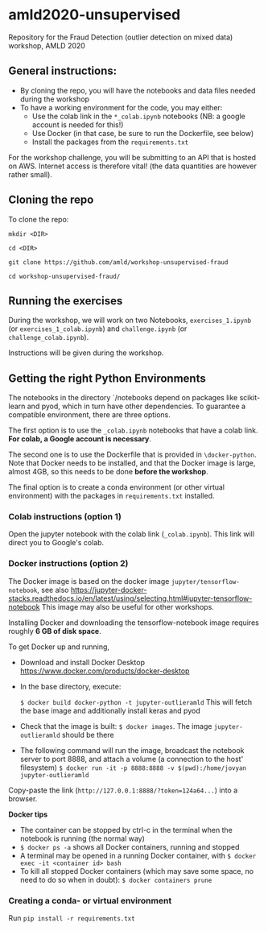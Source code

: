 # amld2020-unsupervised
Repository for the Fraud Detection (outlier detection on mixed data) workshop, AMLD 2020  

## General instructions:

- By cloning the repo, you will have the notebooks and data files needed during the workshop
- To have a working environment for the code, you may either:
    - Use the colab link in the `*_colab.ipynb` notebooks (NB: a google account is needed for this!)
    - Use Docker (in that case, be sure to run the Dockerfile, see below)
    - Install the packages from the `requirements.txt`

For the workshop challenge, you will be submitting to an API that is hosted on AWS. Internet access is therefore vital! (the data quantities are however rather small).


## Cloning the repo
To clone the repo:

`mkdir <DIR>`

`cd <DIR>`

`git clone https://github.com/amld/workshop-unsupervised-fraud`

`cd workshop-unsupervised-fraud/`


## Running the exercises
During the workshop, we will work on two Notebooks, `exercises_1.ipynb` (or `exercises_1_colab.ipynb`) and `challenge.ipynb` (or `challenge_colab.ipynb`).

Instructions will be given during the workshop. 

## Getting the right Python Environments

The notebooks in the directory `/notebooks depend on packages like scikit-learn and pyod, which in turn have other dependencies. To guarantee a compatible environment, there are three options.

The first option is to use the `_colab.ipynb` notebooks that have a colab link. **For colab, a Google account is necessary**.

The second one is to use the Dockerfile that is provided in `\docker-python`. Note that Docker needs to be installed, and that the Docker image is large, almost 4GB, so this needs to be done **before the workshop**.

The final option is to create a conda environment (or other virtual environment) with the packages in `requirements.txt` installed.


### Colab instructions (option 1)
Open the jupyter notebook with the colab link (`_colab.ipynb`). This link will direct you to Google's colab.


### Docker instructions (option 2)
The Docker image is based on the docker image `jupyter/tensorflow-notebook`,
see also https://jupyter-docker-stacks.readthedocs.io/en/latest/using/selecting.html#jupyter-tensorflow-notebook
This image may also be useful for other workshops.

Installing Docker and downloading the tensorflow-notebook image requires roughly **6 GB of disk space**.


To get Docker up and running,
- Download and install Docker Desktop https://www.docker.com/products/docker-desktop
- In the base directory, execute:

    `$ docker build docker-python -t jupyter-outlieramld`
    This will fetch the base image and additionally install keras and pyod
- Check that the image is built:
    `$ docker images`. The image `jupyter-outlieramld` should be there
- The following command will run the image, broadcast the notebook server to port 8888, and attach a volume (a connection to the host' filesystem)
    `$ docker run -it -p 8888:8888 -v $(pwd):/home/jovyan jupyter-outlieramld`

Copy-paste the link (`http://127.0.0.1:8888/?token=124a64...`) into a browser.

**Docker tips**
- The container can be stopped by ctrl-c in the terminal when the notebook is running (the normal way)
- `$ docker ps -a` shows all Docker containers, running and stopped
- A terminal may be opened in a running Docker container, with `$ docker exec -it <container id> bash`
- To kill all stopped Docker containers (which may save some space, no need to do so when in doubt):
`$ docker containers prune`

### Creating a conda- or virtual environment
Run `pip install -r requirements.txt`
